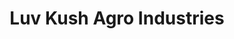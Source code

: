 ---
title: "Luv Kush Agro Industries"
url: /tikamgarh/luv-kush-agro-industries/
shop: Landwirtschaftlich
---
